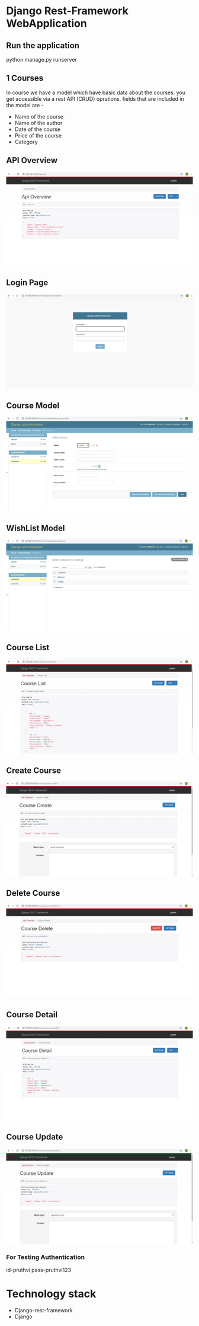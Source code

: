 # Django Rest-Framework WebApplication

## Run the application
python manage.py runserver

## 1 Courses

In course we have a model which have basic data about the courses. you get accessible via a rest API (CRUD) oprations. fields that are included in the model are -

* Name of the course
* Name of the author
* Date of the course
* Price of the course
* Category

## API Overview
![Image of API Overview](https://github.com/pruthvirbhat/Habbit/blob/main/Images/API%20overview.png)

## Login Page
![Image of API Overview](https://github.com/pruthvirbhat/Habbit/blob/main/Images/Login%20Page.png)

## Course Model
![Image of API Overview](https://github.com/pruthvirbhat/Habbit/blob/main/Images/courseModel.png)

## WishList Model
![Image of Category List](https://github.com/pruthvirbhat/Habbit/blob/main/Images/category.png)

## Course List
![Image of Course List](https://github.com/pruthvirbhat/Habbit/blob/main/Images/Course%20List.png)

## Create Course
![Image of API Overview](https://github.com/pruthvirbhat/Habbit/blob/main/Images/Course%20Create.png)

## Delete Course
![Image of API Overview](https://github.com/pruthvirbhat/Habbit/blob/main/Images/Course%20Delete.png)

## Course Detail
![Image of API Overview](https://github.com/pruthvirbhat/Habbit/blob/main/Images/Course%20Detail.png)

## Course Update
![Image of API Overview](https://github.com/pruthvirbhat/Habbit/blob/main/Images/Course%20Update.png)

### For Testing Authentication
id-pruthvi pass-pruthvi123

# Technology stack
* Django-rest-framework
* Django

